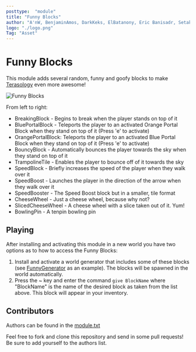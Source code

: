 ```yaml
---
posttype:  "module"  
title: "Funny Blocks"
author: "A'nW, BenjaminAmos, DarkKeks, ElBatanony, Eric Banisadr, Setako"
logo: "./logo.png"
Tag: "Asset"
---
```

# Funny Blocks
This module adds several random, funny and goofy blocks to make [Terasology](https://github.com/MovingBlocks/Terasology) even more awesome!

![Funny Blocks](https://raw.githubusercontent.com/wiki/Terasology/FunnyBlocks/FunnyBlocks.png)

From left to right:

- BreakingBlock - Begins to break when the player stands on top of it
- BluePortalBlock - Teleports the player to an activated Orange Portal Block when they stand on top of it (Press 'e' to activate)
- OrangePortalBlock: Teleports the player to an activated Blue Portal Block when they stand on top of it (Press 'e' to activate)
- BouncyBlock - Automatically bounces the player towards the sky when they stand on top of it
- TrampolineTile - Enables the player to bounce off of it towards the sky
- SpeedBlock - Briefly increases the speed of the player when they walk over it
- SpeedBoost - Launches the player in the direction of the arrow when they walk over it
- SpeedBooster - The Speed Boost block but in a smaller, tile format
- CheeseWheel - Just a cheese wheel, because why not?
- SlicedCheeseWheel - A cheese wheel with a slice taken out of it. Yum!
- BowlingPin - A tenpin bowling pin

## Playing
After installing and activating this module in a new world you have two options as to how to access the Funny Blocks:
1. Install and activate a world generator that includes some of these blocks (see [FunnyGenerator](https://github.com/NicholasBatesNZ/FunnyGenerators) as an example). The blocks will be spawned in the world automatically.
2. Press the ~ key and enter the command `give BlockName` where "BlockName" is the name of the desired block as taken from the list above. This block will appear in your inventory.

## Contributors
Authors can be found in the [module.txt](https://github.com/Terasology/FunnyBlocks/blob/master/module.txt)

Feel free to fork and clone this repository and send in some pull requests! Be sure to add yourself to the authors list.
